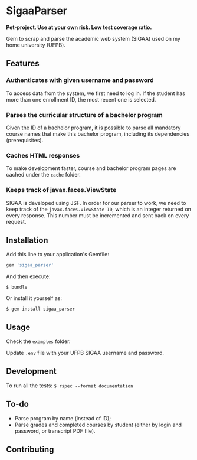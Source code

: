 # SigaaParser

**Pet-project. Use at your own risk. Low test coverage ratio.**

Gem to scrap and parse the academic web system (SIGAA) used on my home university (UFPB).

## Features

### Authenticates with given username and password

To access data from the system, we first need to log in. 
If the student has more than one enrollment ID, the most recent one is selected.

### Parses the curricular structure of a bachelor program

Given the ID of a bachelor program, it is possible to parse all mandatory course
names that make this bachelor program, including its dependencies (prerequisites).

### Caches HTML responses

To make development faster, course and bachelor program pages are cached under
the `cache` folder.

### Keeps track of javax.faces.ViewState

SIGAA is developed using JSF. In order for our parser to work, we need to keep track
of the `javax.faces.ViewState ID`, which is an integer returned on every response. This
number must be incremented and sent back on every request.

## Installation

Add this line to your application's Gemfile:

```ruby
gem 'sigaa_parser'
```

And then execute:

    $ bundle

Or install it yourself as:

    $ gem install sigaa_parser

## Usage

Check the `examples` folder.

Update `.env` file with your UFPB SIGAA username and password.

## Development

To run all the tests: `$ rspec --format documentation`

## To-do

* Parse program by name (instead of ID);
* Parse grades and completed courses by student (either by login and password, or transcript PDF file).

## Contributing


